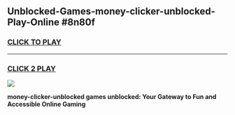 
## Unblocked-Games-money-clicker-unblocked-Play-Online #8n80f
<h3>
<a href="https://news.freeplayer.one?title=money-clicker-unblocked&ref=3">CLICK TO PLAY</a></h3>
<hr>

<h3>
<a href="https://news.freeplayer.one?title=money-clicker-unblocked&ref=3">CLICK 2 PLAY</a>
  
</h3>

<a href="https://news.freeplayer.one?title=money-clicker-unblocked&ref=3"><img src="https://clearcache.store/games.png"></a>


**money-clicker-unblocked games unblocked: Your Gateway to Fun and Accessible Online Gaming**
